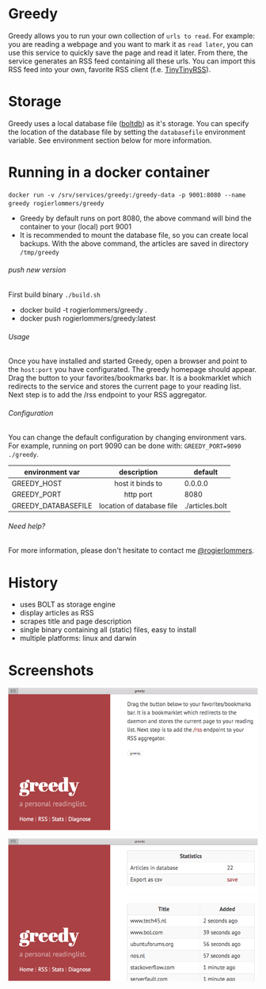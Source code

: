 # Greedy
Greedy allows you to run your own collection of `urls to read`. For example: you are reading a webpage and you want to mark it as `read later`, you can use this service to quickly save the page and read it later. From there, the service generates an RSS feed containing all these urls. You can import this RSS feed into your own, favorite RSS client (f.e. [TinyTinyRSS](https://tt-rss.org "TinyTinyRSS")).

# Storage
Greedy uses a local database file ([boltdb](https://github.com/boltdb/bolt)) as it's storage. You can specify the location of the database file by setting the `databasefile` environment variable. See environment section below for more information.

# Running in a docker container
`docker run -v /srv/services/greedy:/greedy-data -p 9001:8080 --name greedy rogierlommers/greedy`

- Greedy by default runs on port 8080, the above command will bind the container to your (local) port 9001
- It is recommended to mount the database file, so you can create local backups. With the above command, the articles are saved in directory `/tmp/greedy`

###### push new version
First build binary `./build.sh`

- docker build -t rogierlommers/greedy .
- docker push rogierlommers/greedy:latest

###### Usage
Once you have installed and started Greedy, open a browser and point to the `host:port` you have configurated. The greedy homepage should appear. Drag the button to your favorites/bookmarks bar. It is a bookmarklet which redirects to the service and stores the current page to your reading list. Next step is to add the /rss endpoint to your RSS aggregator.

###### Configuration
You can change the default configuration by changing environment vars. For example, running on port 9090 can be done with: `GREEDY_PORT=9090 ./greedy`.

| environment var     | description               | default           |
| --------------------|:-------------------------:| ------------------|
| GREEDY_HOST         | host it binds to          | 0.0.0.0           |
| GREEDY_PORT         | http port                 | 8080              |
| GREEDY_DATABASEFILE | location of database file | ./articles.bolt   |

###### Need help?
For more information, please don't hesitate to contact me [@rogierlommers](https://twitter.com/rogierlommers).

# History
- uses BOLT as storage engine
- display articles as RSS
- scrapes title and page description
- single binary containing all (static) files, easy to install
- multiple platforms: linux and darwin

# Screenshots
![home page](./docs/gui-01.png)

![stats page](./docs/gui-02.png)
